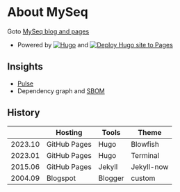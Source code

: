 # About MySeq

Goto [MySeq blog and pages](https://myseq.github.io/)

 - Powered by  [![Hugo](https://img.shields.io/badge/Hugo-black.svg?style=for-the-badge&logo=Hugo)](https://gohugo.io/) and [![Deploy Hugo site to Pages](https://github.com/myseq/myseq.github.io/actions/workflows/hugo.yml/badge.svg)](https://github.com/myseq/myseq.github.io/actions/workflows/hugo.yml)

## Insights

 - [Pulse](https://github.com/myseq/myseq.github.io/pulse)
 - Dependency graph and [SBOM](https://github.com/myseq/myseq.github.io/network/dependencies)

## History

|         | Hosting | Tools | Theme |
| ------- | ------- | ----- | ----- |
| 2023.10 | GitHub Pages | Hugo | Blowfish |
| 2023.01 | GitHub Pages | Hugo | Terminal |
| 2015.06 | GitHub Pages | Jekyll | Jekyll-now |
| 2004.09 | Blogspot | Blogger | custom |

